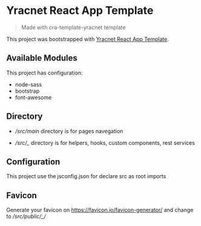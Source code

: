 # Yracnet React App Template

> Made with cra-template-yracnet template

This project was bootstrapped with [Yracnet React App Template](https://github.com/yracnet/cra-template-yracnet).

## Available Modules

This project has configuration:

- node-sass
- bootstrap
- font-awesome

## Directory

- */src/main* directory is for pages navegation

- */src/_* directory is for helpers, hooks, custom components, rest services 

## Configuration

This project use the jsconfig.json for declare src as root imports

## Favicon

Generate your favicon on https://favicon.io/favicon-generator/ and change to */src/public/_/*
